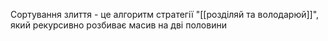 Сортування злиття - це алгоритм стратегії "[[розділяй та володарюй]]", який рекурсивно розбиває масив на дві половини